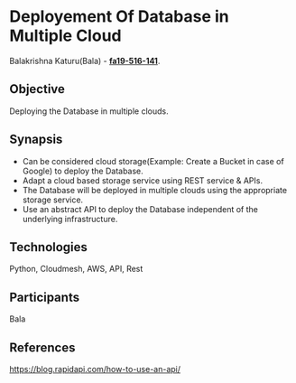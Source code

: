 # Deployement Of Database in Multiple Cloud

Balakrishna Katuru(Bala) - **[fa19-516-141](https://github.com/cloudmesh-community/fa19-516-141)**.<br/>

## Objective 
Deploying the Database in multiple clouds.

## Synapsis 
- Can be considered cloud storage(Example: Create a Bucket in case of Google)
     to deploy the Database. 
- Adapt a cloud based storage service using REST service & APIs.
- The Database will be deployed in multiple clouds using the appropriate storage service.
- Use an abstract API to deploy the Database independent of the underlying infrastructure.

## Technologies
Python, Cloudmesh, AWS, API, Rest

## Participants 
Bala

## References

<https://blog.rapidapi.com/how-to-use-an-api/>
